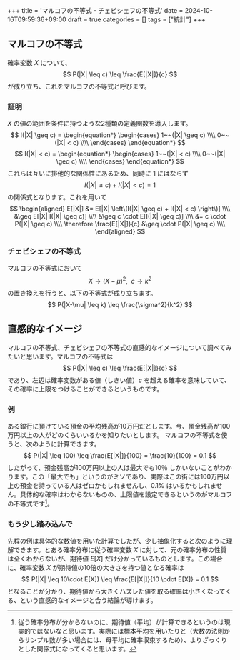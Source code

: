 +++
title = 'マルコフの不等式・チェビシェフの不等式'
date = 2024-10-16T09:59:36+09:00
draft = true
categories = []
tags = ["統計"]
+++


## マルコフの不等式

確率変数 $X$ について、
$$
P(|X| \leq c) \leq \frac{E[|X|]}{c}
$$
が成り立ち、これをマルコフの不等式と呼びます。


### 証明

$X$ の値の範囲を条件に持つような2種類の定義関数を導入します。
$$
I(|X| \geq c) = 
\begin{equation*}
   \begin{cases}
      1~~(|X| \geq c) \\\\
      0~~(|X| < c) \\\\
   \end{cases}
\end{equation*}
$$
$$
I(|X| < c) = 
\begin{equation*}
   \begin{cases}
      1~~(|X| < c) \\\\
      0~~(|X| \geq c) \\\\
   \end{cases}
\end{equation*}
$$
これらは互いに排他的な関係性にあるため、同時に $1$ にはならず
$$
I(|X| \geq c) + I(|X| < c) = 1
$$
の関係式となります。これを用いて
$$
\begin{aligned}
E[|X|] 
&= E[|X| \left\(I(|X| \geq c) + I(|X| < c) \right\)] \\\\
&\geq E[|X| I(|X| \geq c)] \\\\
&\geq c \cdot E[I(|X| \geq c)] \\\\
&= c \cdot P(|X| \geq c) \\\\
\therefore
\frac{E[|X|]}{c} &\geq \cdot P(|X| \geq c)  \\\\
\end{aligned}
$$


### チェビシェフの不等式

マルコフの不等式において
$$
X \to (X-\mu)^2,~~ c \to k^2
$$
の置き換えを行うと、以下の不等式が成り立ちます。
$$
P(|X-\mu| \leq k) \leq \frac{\sigma^2}{k^2}
$$


## 直感的なイメージ

マルコフの不等式、チェビシェフの不等式の直感的なイメージについて調べてみたいと思います。マルコフの不等式は
$$
P(|X| \leq c) \leq \frac{E[|X|]}{c}
$$
であり、左辺は確率変数がある値（しきい値）$c$ を超える確率を意味していて、その確率に上限をつけることができるというものです。

### 例

ある銀行に預けている預金の平均残高が10万円だとします。今、預金残高が100万円以上の人がどのくらいいるかを知りたいとします。
マルコフの不等式を使うと、次のように計算できます。
$$
P(|X| \leq 100) \leq \frac{E[|X|]}{100} = \frac{10}{100} = 0.1
$$
したがって、預金残高が100万円以上の人は最大でも10％ しかいないことがわかります。この「最大でも」というのがミソであり、実際はこの街には100万円以上の預金を持っている人はゼロかもしれませんし、0.1% はいるかもしれません。具体的な確率はわからないものの、上限値を設定できるというのがマルコフの不等式です[^1]。

### もう少し踏み込んで

先程の例は具体的な数値を用いた計算でしたが、少し抽象化すると次のように理解できます。とある確率分布に従う確率変数 $X$ に対して、元の確率分布の性質は全くわからないが、期待値 $E[X]$ だけ分かっているものとします。この場合に、確率変数 $X$ が期待値の10倍の大きさを持つ値となる確率は
$$
P(|X| \leq 10\cdot E[X]) \leq \frac{E[|X|]}{10 \cdot E[X]} = 0.1 
$$
となることが分かり、期待値から大きくハズレた値を取る確率は小さくなってくる、という直感的なイメージと合う結論が導けます。




[^1]: 従う確率分布が分からないのに、期待値（平均）が計算できるというのは現実的ではないなと思います。実際には標本平均を用いたりと（大数の法則からサンプル数が多い場合には、母平均に確率収束するため）、よりざっくりとした関係式になってくると思います。